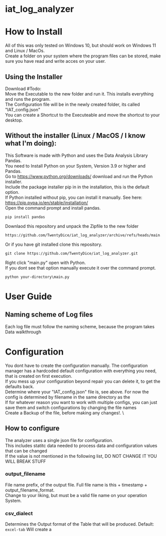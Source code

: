 # iat_log_analyzer

# How to Install
All of this was only tested on Windows 10, but should work on Windows 11 and Linux / MacOs. \
Create a folder on your system where the program files can be stored, make sure you have read and write acces on your user. 
## Using the Installer 
Download #Todo:\
Move the Executable to the new folder and run it. This installs everything and runs the program. \
The Configuration file will be in the newly created folder, its called "IAT_config.json" \
You can create a Shortcut to the Executeable and move the shortcut to your desktop. 

## Without the installer (Linux / MacOS / I know what I'm doing):
This Software is made with Python and uses the Data Analysis Library Pandas.\
You need to Install Python on your System, Version 3.9 or higher and Pandas.\
Go to https://www.python.org/downloads/ download and run the Python installer.\
Include the package installer pip in in the installation, this is the default option.\
If Python installed without pip, you can install it manually. See here: https://pip.pypa.io/en/stable/installation/ \
Open the command prompt and install pandas. 
```
pip install pandas
```
Downlaod this repository and unpack the Zipfile to the new folder 
```
https://github.com/TwentyDice/iat_log_analyzer/archive/refs/heads/main.zip
```
Or if you have git installed clone this repository. 
```
git clone https://github.com/TwentyDice/iat_log_analyzer.git
```
Right click "main.py" open with Python. \
If you dont see that option manually execute it over the command prompt. 
```
python your-directory\main.py
```

# User Guide
## Naming scheme of Log files
Each log file must follow the naming scheme, because the program takes Data
walkthrough


# Configuration
You dont have to create the configuration manually. The configuration manager has a hardcoded default configuration with everything you need, that is created on first execution.\
If you mess up your configuration beyond repair you can delete it, to get the defaults back. \
Determine where your "IAT_config.json" file is, see above. For now the config is determined by filename in the same directory as the  \
If for whatever reason you want to work with multiple configs, you can just save them and switch configurations by changing the file names \
Create a Backup of the file, before making any changes!.  \

## How to configure
The analyzer uses a single json file for configuration. \
This includes statitc data needed to process data and configuration values that can be changed \
If the value is not mentioned in the following list, DO NOT CHANGE IT YOU WILL BREAK STUFF
### output_filename
File name prefix, of the output file. Full file name is this + timestamp + output_filename_format. \
Change to your liking, but must be a valid file name on your operation System. 
### csv_dialect
Determines the Output format of the Table that will be produced. 
Default: `excel-tab` Will create a 
